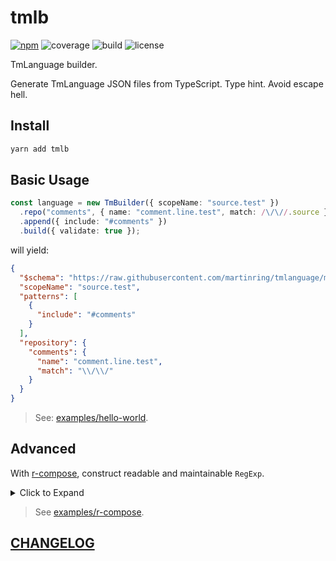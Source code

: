 # tmlb

[![npm](https://img.shields.io/npm/v/tmlb?style=flat-square)](https://www.npmjs.com/package/tmlb)
![coverage](https://img.shields.io/codecov/c/github/DiscreteTom/tmlb?style=flat-square)
![build](https://img.shields.io/github/actions/workflow/status/DiscreteTom/tmlb/publish.yml?style=flat-square)
![license](https://img.shields.io/github/license/DiscreteTom/tmlb?style=flat-square)

TmLanguage builder.

Generate TmLanguage JSON files from TypeScript. Type hint. Avoid escape hell.

## Install

```bash
yarn add tmlb
```

## Basic Usage



```ts
const language = new TmBuilder({ scopeName: "source.test" })
  .repo("comments", { name: "comment.line.test", match: /\/\//.source })
  .append({ include: "#comments" })
  .build({ validate: true });
```



will yield:



```json
{
  "$schema": "https://raw.githubusercontent.com/martinring/tmlanguage/master/tmlanguage.json",
  "scopeName": "source.test",
  "patterns": [
    {
      "include": "#comments"
    }
  ],
  "repository": {
    "comments": {
      "name": "comment.line.test",
      "match": "\\/\\/"
    }
  }
}
```



> See: [examples/hello-world](./examples/hello-world).

## Advanced

With [r-compose](https://github.com/DiscreteTom/r-compose), construct readable and maintainable `RegExp`.

<details><summary>Click to Expand</summary>

```ts
const language = new TmBuilder({ scopeName: "source.test" })
  .append({
    name: "comment.line.double-slash.test",
    match: compose(({ concat, escape, select }) =>
      concat(
        escape("//"),
        /.*/, // in non-multiline mode, the /./ doesn't match the /\n/
        select(/\n/, /$/),
      ),
    ).source,
  })
  .append({
    name: "comment.block.test",
    begin: compose(({ escape }) => escape("/*")).source,
    end: compose(({ escape, select }) => select(escape("*/"), /$/)).source,
  })
  .append({
    name: "keyword.other.test",
    match: compose(({ concat, select }) =>
      concat(/\b/, select("if", "else", "while"), /\b/),
    ).source,
  })
  .append({
    name: "string.quoted.double.test",
    match: compose(({ concat, any, select, not }) =>
      concat(
        /"/,
        any(
          select(
            /\\./, // any escaped character
            not(concat(/\\/, /"/)), // any char except a backslash or the close quote
          ),
        ),
        select(/"/, /$/),
      ),
    ).source,
  })
  .build({ validate: true });
```

</details>

> See [examples/r-compose](./examples/r-compose).

## [CHANGELOG](./CHANGELOG.md)
